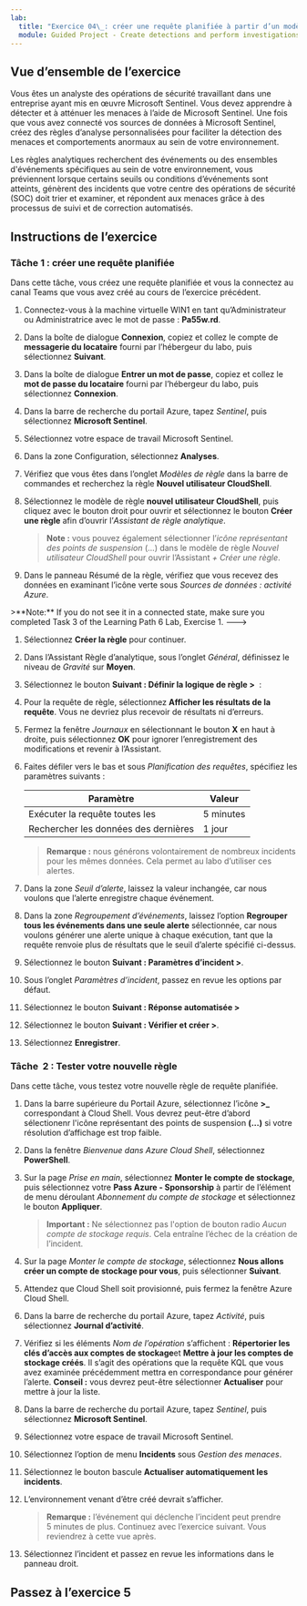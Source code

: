 ```yaml
---
lab:
  title: "Exercice 04\_: créer une requête planifiée à partir d’un modèle"
  module: Guided Project - Create detections and perform investigations using Microsoft Sentinel
---
```


## Vue d’ensemble de l’exercice

Vous êtes un analyste des opérations de sécurité travaillant dans une entreprise ayant mis en œuvre Microsoft Sentinel. Vous devez apprendre à détecter et à atténuer les menaces à l’aide de Microsoft Sentinel. Une fois que vous avez connecté vos sources de données à Microsoft Sentinel, créez des règles d’analyse personnalisées pour faciliter la détection des menaces et comportements anormaux au sein de votre environnement.

Les règles analytiques recherchent des événements ou des ensembles d'événements spécifiques au sein de votre environnement, vous préviennent lorsque certains seuils ou conditions d’événements sont atteints, génèrent des incidents que votre centre des opérations de sécurité (SOC) doit trier et examiner, et répondent aux menaces grâce à des processus de suivi et de correction automatisés.

## Instructions de l’exercice

### Tâche 1 : créer une requête planifiée

Dans cette tâche, vous créez une requête planifiée et vous la connectez au canal Teams que vous avez créé au cours de l’exercice précédent.

1. Connectez-vous à la machine virtuelle WIN1 en tant qu’Administrateur ou Administratrice avec le mot de passe : **Pa55w.rd**.  

1. Dans la boîte de dialogue **Connexion**, copiez et collez le compte de **messagerie du locataire** fourni par l’hébergeur du labo, puis sélectionnez **Suivant**.

1. Dans la boîte de dialogue **Entrer un mot de passe**, copiez et collez le **mot de passe du locataire** fourni par l’hébergeur du labo, puis sélectionnez **Connexion**.

1. Dans la barre de recherche du portail Azure, tapez *Sentinel*, puis sélectionnez **Microsoft Sentinel**.

1. Sélectionnez votre espace de travail Microsoft Sentinel.

1. Dans la zone Configuration, sélectionnez **Analyses**.

1. Vérifiez que vous êtes dans l’onglet *Modèles de règle* dans la barre de commandes et recherchez la règle **Nouvel utilisateur CloudShell**.

1. Sélectionnez le modèle de règle **nouvel utilisateur CloudShell**, puis cliquez avec le bouton droit pour ouvrir et sélectionnez le bouton **Créer une règle** afin d’ouvrir l’*Assistant de règle analytique*.

    >**Note :** vous pouvez également sélectionner l’*icône représentant des points de suspension* (...) dans le modèle de règle *Nouvel utilisateur CloudShell* pour ouvrir l’Assistant *+ Créer une règle*.

1. Dans le panneau Résumé de la règle, vérifiez que vous recevez des données en examinant l’icône verte sous *Sources de données : activité Azure*.

 <!--->   >**Note:** If you do not see it in a connected state, make sure you completed Task 3 of the Learning Path 6 Lab, Exercise 1. --->

1. Sélectionnez **Créer la règle** pour continuer.

1. Dans l’Assistant Règle d’analytique, sous l’onglet *Général*, définissez le niveau de *Gravité* sur **Moyen**.

1. Sélectionnez le bouton **Suivant : Définir la logique de règle >**  :

1. Pour la requête de règle, sélectionnez **Afficher les résultats de la requête**. Vous ne devriez plus recevoir de résultats ni d’erreurs.

1. Fermez la fenêtre *Journaux* en sélectionnant le bouton **X** en haut à droite, puis sélectionnez **OK** pour ignorer l’enregistrement des modifications et revenir à l’Assistant.

1. Faites défiler vers le bas et sous *Planification des requêtes*, spécifiez les paramètres suivants :

    |Paramètre|Valeur|
    |---|---|
    |Exécuter la requête toutes les|5 minutes|
    |Rechercher les données des dernières|1 jour|

    >**Remarque :** nous générons volontairement de nombreux incidents pour les mêmes données. Cela permet au labo d’utiliser ces alertes.

1. Dans la zone *Seuil d’alerte*, laissez la valeur inchangée, car nous voulons que l’alerte enregistre chaque événement.

1. Dans la zone *Regroupement d’événements*, laissez l’option **Regrouper tous les événements dans une seule alerte** sélectionnée, car nous voulons générer une alerte unique à chaque exécution, tant que la requête renvoie plus de résultats que le seuil d’alerte spécifié ci-dessus.

1. Sélectionnez le bouton **Suivant : Paramètres d’incident >**.

1. Sous l’onglet *Paramètres d’incident*, passez en revue les options par défaut.

1. Sélectionnez le bouton **Suivant : Réponse automatisée >** 


1. Sélectionnez le bouton **Suivant : Vérifier et créer >**.
  
1. Sélectionnez **Enregistrer**.

### Tâche  2 : Tester votre nouvelle règle

Dans cette tâche, vous testez votre nouvelle règle de requête planifiée.


1. Dans la barre supérieure du Portail Azure, sélectionnez l’icône **>_** correspondant à Cloud Shell. Vous devrez peut-être d’abord sélectionenr l'icône représentant des points de suspension **(...)** si votre résolution d’affichage est trop faible.

1. Dans la fenêtre *Bienvenue dans Azure Cloud Shell*, sélectionnez **PowerShell**.

1. Sur la page *Prise en main*, sélectionnez **Monter le compte de stockage**, puis sélectionnez votre **Pass Azure - Sponsorship** à partir de l’élément de menu déroulant *Abonnement du compte de stockage* et sélectionnez le bouton **Appliquer**.

    >**Important :** Ne sélectionnez pas l'option de bouton radio *Aucun compte de stockage requis*. Cela entraîne l’échec de la création de l’incident.

1. Sur la page *Monter le compte de stockage*, sélectionnez **Nous allons créer un compte de stockage pour vous**, puis sélectionner **Suivant**.

1. Attendez que Cloud Shell soit provisionné, puis fermez la fenêtre Azure Cloud Shell.

1. Dans la barre de recherche du portail Azure, tapez *Activité*, puis sélectionnez **Journal d’activité**.

1. Vérifiez si les éléments *Nom de l’opération* s’affichent : **Répertorier les clés d’accès aux comptes de stockage**et  **Mettre à jour les comptes de stockage créés**. Il s’agit des opérations que la requête KQL que vous avez examinée précédemment mettra en correspondance pour générer l’alerte. **Conseil :** vous devrez peut-être sélectionner **Actualiser** pour mettre à jour la liste.

1. Dans la barre de recherche du portail Azure, tapez *Sentinel*, puis sélectionnez **Microsoft Sentinel**.

1. Sélectionnez votre espace de travail Microsoft Sentinel.

1. Sélectionnez l’option de menu **Incidents** sous *Gestion des  menaces*.

1. Sélectionnez le bouton bascule **Actualiser automatiquement les incidents**.

1. L’environnement venant d’être créé devrait s’afficher.

    >**Remarque :** l’événement qui déclenche l’incident peut prendre 5 minutes de plus. Continuez avec l’exercice suivant. Vous reviendrez à cette vue après.

1. Sélectionnez l’incident et passez en revue les informations dans le panneau droit.

## Passez à l’exercice 5
